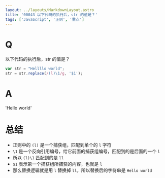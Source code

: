 ```yaml
---
layout: ../layouts/MarkdownLayout.astro
title: '00043 以下代码的执行后，str 的值是？'
tags: ['JavaScript', '正则', '重点']
---
```


# Q

以下代码的执行后，str 的值是？

```js
var str = "Hellllo world";
str = str.replace(/(l)\1/g, '$1');
```

# A

'Hello world'

# 总结

- 正则中的 `(l)` 是一个捕获组，匹配到单个的 `l` 字符
- `\1` 是一个反向引用编号，给它前面的捕获组编号，匹配到的是后面的一个 `l`
- 所以 `(l)\1` 匹配到的是 `ll`
- `$1` 表示第一个捕获组所捕获的内容，也就是 `l`
- 那么替换逻辑就是用 `l` 替换掉 `ll`，所以替换后的字符串是 `Hello world`

<script>
  let str = "Hellllo world";
  str = str.replace(/(l)\1/g, '$1');
  console.log(str)
</script>